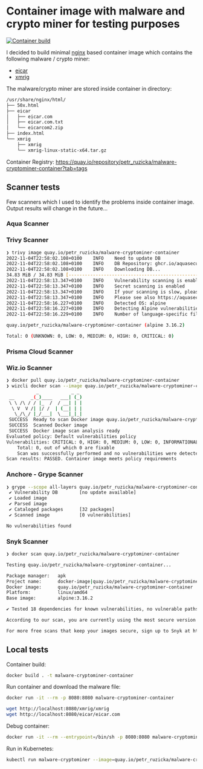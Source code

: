 # Container image with malware and crypto miner for testing purposes

[![Container build](https://github.com/ruzickap/malware-cryptominer-container/actions/workflows/container-build.yml/badge.svg)](https://github.com/ruzickap/malware-cryptominer-container/actions/workflows/container-build.yml)

I decided to build minimal [nginx](https://hub.docker.com/_/nginx) based
container image which contains the following malware / crypto miner:

* [eicar](https://www.eicar.org/download-anti-malware-testfile/)
* [xmrig](https://xmrig.com/)

The malware/crypto miner are stored inside container in directory:

```bash
/usr/share/nginx/html/
├── 50x.html
├── eicar
│   ├── eicar.com
│   ├── eicar.com.txt
│   └── eicarcom2.zip
├── index.html
└── xmrig
    ├── xmrig
    └── xmrig-linux-static-x64.tar.gz
```

Container Registry: <https://quay.io/repository/petr_ruzicka/malware-cryptominer-container?tab=tags>

## Scanner tests

Few scanners which I used to identify the problems inside container image.
Output results will change in the future...

### Aqua Scanner

### Trivy Scanner

```bash
❯ trivy image quay.io/petr_ruzicka/malware-cryptominer-container
2022-11-04T22:58:02.108+0100    INFO    Need to update DB
2022-11-04T22:58:02.108+0100    INFO    DB Repository: ghcr.io/aquasecurity/trivy-db
2022-11-04T22:58:02.108+0100    INFO    Downloading DB...
34.83 MiB / 34.83 MiB [------------------------------------------------------------------------------------------------------------------------------] 100.00% 3.79 MiB p/s 9.4s
2022-11-04T22:58:13.347+0100    INFO    Vulnerability scanning is enabled
2022-11-04T22:58:13.347+0100    INFO    Secret scanning is enabled
2022-11-04T22:58:13.347+0100    INFO    If your scanning is slow, please try '--security-checks vuln' to disable secret scanning
2022-11-04T22:58:13.347+0100    INFO    Please see also https://aquasecurity.github.io/trivy/v0.34/docs/secret/scanning/#recommendation for faster secret detection
2022-11-04T22:58:16.227+0100    INFO    Detected OS: alpine
2022-11-04T22:58:16.227+0100    INFO    Detecting Alpine vulnerabilities...
2022-11-04T22:58:16.229+0100    INFO    Number of language-specific files: 0

quay.io/petr_ruzicka/malware-cryptominer-container (alpine 3.16.2)

Total: 0 (UNKNOWN: 0, LOW: 0, MEDIUM: 0, HIGH: 0, CRITICAL: 0)
```

### Prisma Cloud Scanner

### Wiz.io Scanner

```bash
❯ docker pull quay.io/petr_ruzicka/malware-cryptominer-container
❯ wizcli docker scan --image quay.io/petr_ruzicka/malware-cryptominer-container
           _            _ _
 __      _(_)____   ___| (_)
 \ \ /\ / / |_  /  / __| | |
  \ V  V /| |/ /  | (__| | |
   \_/\_/ |_/___|  \___|_|_|
 SUCCESS  Ready to scan Docker image quay.io/petr_ruzicka/malware-cryptominer-container
 SUCCESS  Scanned Docker image
 SUCCESS  Docker image scan analysis ready
Evaluated policy: Default vulnerabilities policy
Vulnerabilities: CRITICAL: 0, HIGH: 0, MEDIUM: 0, LOW: 0, INFORMATIONAL: 0
    Total: 0, out of which 0 are fixable
    Scan was successfully performed and no vulnerabilities were detected
Scan results: PASSED. Container image meets policy requirements
```

### Anchore - Grype Scanner

```bash
❯ grype --scope all-layers quay.io/petr_ruzicka/malware-cryptominer-container                                          7s
 ✔ Vulnerability DB        [no update available]
 ✔ Loaded image
 ✔ Parsed image
 ✔ Cataloged packages      [32 packages]
 ✔ Scanned image           [0 vulnerabilities]

No vulnerabilities found
```

### Snyk Scanner

```bash
❯ docker scan quay.io/petr_ruzicka/malware-cryptominer-container

Testing quay.io/petr_ruzicka/malware-cryptominer-container...

Package manager:   apk
Project name:      docker-image|quay.io/petr_ruzicka/malware-cryptominer-container
Docker image:      quay.io/petr_ruzicka/malware-cryptominer-container
Platform:          linux/amd64
Base image:        alpine:3.16.2

✔ Tested 18 dependencies for known vulnerabilities, no vulnerable paths found.

According to our scan, you are currently using the most secure version of the selected base image

For more free scans that keep your images secure, sign up to Snyk at https://dockr.ly/3ePqVcp
```

## Local tests

Container build:

```bash
docker build . -t malware-cryptominer-container
```

Run container and download the malware file:

```bash
docker run -it --rm -p 8080:8080 malware-cryptominer-container

wget http://localhost:8080/xmrig/xmrig
wget http://localhost:8080/eicar/eicar.com
```

Debug container:

```bash
docker run -it --rm --entrypoint=/bin/sh -p 8080:8080 malware-cryptominer-container
```

Run in Kubernetes:

```bash
kubectl run malware-cryptominer --image=quay.io/petr_ruzicka/malware-cryptominer-container
```
